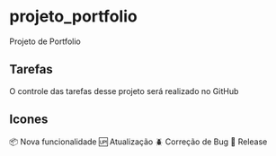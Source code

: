 # projeto_portfolio
Projeto de Portfolio

## Tarefas

O controle das tarefas desse projeto será realizado no GitHub

## Icones

:package: Nova funcionalidade
:up: Atualização
:beetle: Correção de Bug
:checkered_flag: Release
